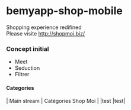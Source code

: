 bemyapp-shop-mobile
===================

Shopping experience redifined  
Please visite http://shopmoi.biz/

### Concept initial 
  
- Meet
- Seduction
- Filtrer

#### Categories

| Main stream | Catégories Shop Moi |
|test |test|

